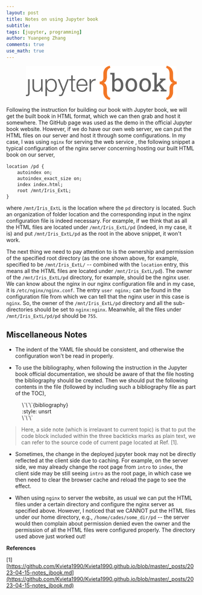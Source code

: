 ```yaml
---
layout: post
title: Notes on using Jupyter book
subtitle:
tags: [jupyter, programming]
author: Yuanpeng Zhang
comments: true
use_math: true
---
```


<p align='center'>
<img src="/assets/img/posts/jbook.png"
   style="border:none;"
   width="400"
   alt="jbook"
   title="jbook" />
</p>

Following the instruction for building our book with Jupyter book, we will get the built book in HTML
format, which we can then grab and host it somewhere. The GitHub page was used as the demo in the official
Jupyter book website. However, if we do have our own web server, we can put the HTML files on our server
and host it through some configurations. In my case, I was using `nginx` for serving the web service , the
following snippet a typical configuration of the nginx server concerning hosting our built HTML book on
our server,

```
location /pd {
	autoindex on;
	autoindex_exact_size on;
	index index.html;
	root /mnt/Iris_ExtL;
}
```

where `/mnt/Iris_ExtL` is the location where the `pd` directory is located. Such an organization of
folder location and the corresponding input in the nginx configuration file is indeed necessary. For
example, if we think that as all the HTML files are located under `/mnt/Iris_ExtL/pd` (indeed, in my
case, it is) and put `/mnt/Iris_ExtL/pd` as the root in the above snippet, it won't work.

The next thing we need to pay attention to is the ownership and permission of the specified root
directory (as the one shown above, for example, specified to be `/mnt/Iris_ExtL/` -- combined with
the `location` entry, this means all the HTML files are located under `/mnt/Iris_ExtL/pd`). The owner
of the `/mnt/Iris_ExtL/pd` directory, for example, should be the nginx user. We can know about the
nginx in our nginx configuration file and in my case, it is `/etc/nginx/nginx.conf`. The entry
`user nginx;` can be found in the configuration file from which we can tell that the nginx user in
this case is `nginx`. So, the owner of the `/mnt/Iris_ExtL/pd` directory and all the sub-directories
should be set to `nginx:nginx`. Meanwhile, all the files under `/mnt/Iris_ExtL/pd/pd` should be `755`.

## Miscellaneous Notes

- The indent of the YAML file should be consistent, and otherwise the configuration won't be read in properly.

- To use the bibliography, when following the instruction in the Jupyter book official documentation, we should
be aware of that the file hosting the bibliography should be created. Then we should put the following contents
in the file (followed by including such a bibliography file as part of the TOC),

<p style="margin-left: 1.1cm">
   <a>\`</a><a>\`</a><a>\`</a><a>{bibliography}</a>
   <br />
   :style: unsrt
   <br />
   <a>\`</a><a>\`</a><a>\`</a>
</p>

   > Here, a side note (which is irrelavant to current topic) is that to put the code block included within
   the three backticks marks as plain text, we can refer to the source code of current page located at Ref. [1].

- Sometimes, the change in the deployed jupyter book may not be directly reflected at the client side due to
caching. For example, on the server side, we may already change the root page from `intro` to `index`, the client
side may be still seeing `intro` as the root page, in which case we then need to clear the browser cache and reload the page
to see the effect.

- When using `nginx` to server the website, as usual we can put the HTML files under a certain directory and configure
the nginx server as specified above. However, I noticed that we CANNOT put the HTML files under our home directory, e.g.,
`/home/cades/some_dir/pd` -- the server would then complain about permission denied even the owner and the permission of
all the HTML files were configured properly. The directory used above just worked out!

<b>References</b>

[1] [https://github.com/Kvieta1990/Kvieta1990.github.io/blob/master/_posts/2023-04-15-notes_jbook.md](https://github.com/Kvieta1990/Kvieta1990.github.io/blob/master/_posts/2023-04-15-notes_jbook.md)